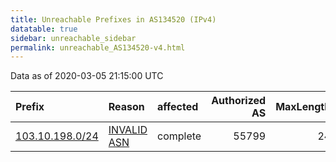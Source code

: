 ```yaml
---
title: Unreachable Prefixes in AS134520 (IPv4)
datatable: true
sidebar: unreachable_sidebar
permalink: unreachable_AS134520-v4.html
---
```


Data as of 2020-03-05 21:15:00 UTC


<div class="datatable-begin"></div>

| Prefix                                                   | Reason                                                                                                  | affected   |   Authorized AS |   MaxLength | Anchor                                       |   unreachable /24s |
|:---------------------------------------------------------|:--------------------------------------------------------------------------------------------------------|:-----------|----------------:|------------:|:---------------------------------------------|-------------------:|
| [103.10.198.0/24](https://stat.ripe.net/103.10.198.0/24) | [INVALID ASN](https://rpki-validator.ripe.net/announcement-preview?asn=AS134520&prefix=103.10.198.0/24) | complete   |           55799 |          24 | [APNIC](unreachable_APNIC_RPKI_Root-v4.html) |                  1 |

<div class="datatable-end"></div>